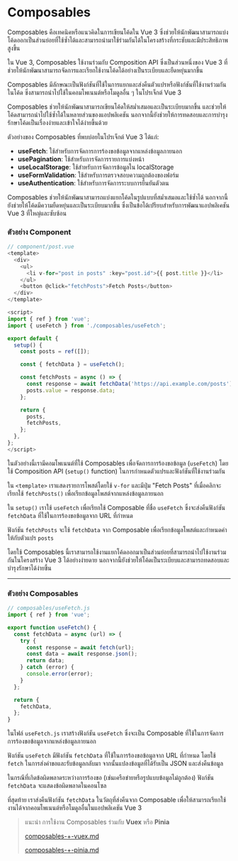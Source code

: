 # Composables

Composables คือเทคนิคหรือแนวคิดในการเขียนโค้ดใน Vue 3 ซึ่งช่วยให้นักพัฒนาสามารถแบ่งโค้ดออกเป็นส่วนย่อยที่ใช้ซ้ำได้และสามารถนำมาใช้ร่วมกันได้ในโครงสร้างที่กระชับและมีประสิทธิภาพสูงขึ้น

ใน Vue 3, Composables ใช้งานร่วมกับ Composition API ซึ่งเป็นส่วนหนึ่งของ Vue 3 ที่ช่วยให้นักพัฒนาสามารถจัดการและเรียกใช้งานโค้ดได้อย่างเป็นระเบียบและยืดหยุ่นมากขึ้น

Composables มีลักษณะเป็นฟังก์ชันที่ใช้ในการแยกและส่งคืนตัวแปรหรือฟังก์ชันที่ใช้งานร่วมกันในโค้ด ซึ่งสามารถนำไปใช้ในคอมโพเนนต์หรือโมดูลอื่น ๆ ในโปรเจ็กต์ Vue 3

Composables ช่วยให้นักพัฒนาสามารถเขียนโค้ดให้สม่ำเสมอและเป็นระเบียบมากขึ้น และช่วยให้โค้ดสามารถนำไปใช้ซ้ำได้ในหลายส่วนของแอปพลิเคชัน นอกจากนี้ยังช่วยให้การทดสอบและการบำรุงรักษาโค้ดเป็นเรื่องง่ายและเข้าใจได้ง่ายขึ้นด้วย

ตัวอย่างของ Composables ที่พบบ่อยในโปรเจ็กต์ Vue 3 ได้แก่:

* **useFetch**: ใช้สำหรับการจัดการการร้องขอข้อมูลจากแหล่งข้อมูลภายนอก
* **usePagination**: ใช้สำหรับการจัดการรายการแบ่งหน้า
* **useLocalStorage**: ใช้สำหรับการจัดการข้อมูลใน localStorage
* **useFormValidation**: ใช้สำหรับการตรวจสอบความถูกต้องของฟอร์ม
* **useAuthentication**: ใช้สำหรับการจัดการระบบการยืนยันตัวตน

Composables ช่วยให้นักพัฒนาสามารถแบ่งแยกโค้ดในรูปแบบที่สม่ำเสมอและใช้ซ้ำได้ นอกจากนี้ยังช่วยให้โค้ดมีความยืดหยุ่นและเป็นระเบียบมากขึ้น ซึ่งเป็นข้อได้เปรียบสำหรับการพัฒนาแอปพลิเคชัน Vue 3 ที่ใหญ่และซับซ้อน

### ตัวอย่าง Component&#x20;

```javascript
// component/post.vue
<template>
  <div>
    <ul>
      <li v-for="post in posts" :key="post.id">{{ post.title }}</li>
    </ul>
    <button @click="fetchPosts">Fetch Posts</button>
  </div>
</template>

<script>
import { ref } from 'vue';
import { useFetch } from './composables/useFetch';

export default {
  setup() {
    const posts = ref([]);

    const { fetchData } = useFetch();

    const fetchPosts = async () => {
      const response = await fetchData('https://api.example.com/posts');
      posts.value = response.data;
    };

    return {
      posts,
      fetchPosts,
    };
  },
};
</script>

```

ในตัวอย่างนี้เรามีคอมโพเนนต์ที่ใช้ Composables เพื่อจัดการการร้องขอข้อมูล (`useFetch`) โดยใช้ Composition API (`setup()` function) ในการกำหนดตัวแปรและฟังก์ชันที่ใช้งานร่วมกัน

ใน `<template>` เราแสดงรายการโพสต์โดยใช้ `v-for` และมีปุ่ม "Fetch Posts" ที่เมื่อคลิกจะเรียกใช้ `fetchPosts()` เพื่อเรียกข้อมูลโพสต์จากแหล่งข้อมูลภายนอก

ใน `setup()` เราใช้ `useFetch` เพื่อเรียกใช้ Composable ที่ชื่อ `useFetch` ซึ่งจะส่งคืนฟังก์ชัน `fetchData` ที่ใช้ในการร้องขอข้อมูลจาก URL ที่กำหนด

ฟังก์ชัน `fetchPosts` จะใช้ `fetchData` จาก Composable เพื่อเรียกข้อมูลโพสต์และกำหนดค่าให้กับตัวแปร `posts`

โดยใช้ Composables นี้เราสามารถใช้งานแยกโค้ดออกมาเป็นส่วนย่อยที่สามารถนำไปใช้งานร่วมกันในโครงสร้าง Vue 3 ได้อย่างง่ายดาย นอกจากนี้ยังช่วยให้โค้ดเป็นระเบียบและสามารถทดสอบและบำรุงรักษาได้ง่ายขึ้น

***

### ตัวอย่าง Composables

```javascript
// composables/useFetch.js
import { ref } from 'vue';

export function useFetch() {
  const fetchData = async (url) => {
    try {
      const response = await fetch(url);
      const data = await response.json();
      return data;
    } catch (error) {
      console.error(error);
    }
  };

  return {
    fetchData,
  };
}

```

ในไฟล์ `useFetch.js` เราสร้างฟังก์ชัน `useFetch` ซึ่งจะเป็น Composable ที่ใช้ในการจัดการการร้องขอข้อมูลจากแหล่งข้อมูลภายนอก

ฟังก์ชัน `useFetch` มีฟังก์ชัน `fetchData` ที่ใช้ในการร้องขอข้อมูลจาก URL ที่กำหนด โดยใช้ `fetch` ในการส่งคำขอและรับข้อมูลกลับมา จากนั้นแปลงข้อมูลที่ได้รับเป็น JSON และส่งคืนข้อมูล

ในกรณีที่เกิดข้อผิดพลาดระหว่างการร้องขอ (เช่นเครือข่ายหรือรูปแบบข้อมูลไม่ถูกต้อง) ฟังก์ชัน `fetchData` จะแสดงข้อผิดพลาดในคอนโซล

ที่สุดท้าย เราส่งคืนฟังก์ชัน `fetchData` ในวัตถุที่ส่งคืนจาก Composable เพื่อให้สามารถเรียกใช้งานได้จากคอมโพเนนต์หรือโมดูลอื่นในแอปพลิเคชัน Vue 3



> แนะนำ การใช้งาน Composables ร่วมกับ **Vuex** หรือ **Pinia**
>
> [composables-+-vuex.md](composables-+-vuex.md "mention")
>
> [composables-+-pinia.md](composables-+-pinia.md "mention")
